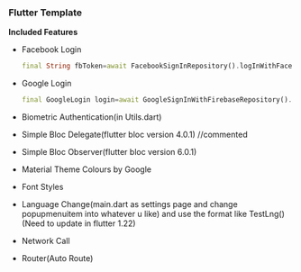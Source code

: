 ### 	Flutter Template	

**Included Features** 

- Facebook Login

  ```dart
  final String fbToken=await FacebookSignInRepository().logInWithFacebook();
  ```

- Google Login

  ```dart
  final GoogleLogin login=await GoogleSignInWithFirebaseRepository().signInWithGoogle();
  ```

  

- Biometric Authentication(in Utils.dart)

- Simple Bloc Delegate(flutter bloc version 4.0.1) //commented

- Simple Bloc Observer(flutter bloc version 6.0.1)

- Material Theme Colours by Google

- Font Styles

- Language Change(main.dart as settings page and change popupmenuitem into whatever u like) and use the format like TestLng()(Need to update in flutter 1.22)

- Network Call 

- Router(Auto Route)
  
  

